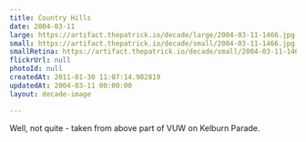 ```yaml
---
title: Country Hills
date: 2004-03-11
large: https://artifact.thepatrick.io/decade/large/2004-03-11-1466.jpg
small: https://artifact.thepatrick.io/decade/small/2004-03-11-1466.jpg
smallRetina: https://artifact.thepatrick.io/decade/small/2004-03-11-1466@2x.jpg
flickrUrl: null
photoId: null
createdAt: 2011-01-30 11:07:14.982819
updatedAt: 2004-03-11 00:00:00
layout: decade-image

---
```

Well, not quite - taken from above part of VUW on Kelburn Parade.
